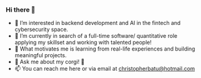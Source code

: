 ### Hi there 👋

- 🧠 I’m interested in backend development and AI in the fintech and cybersecurity space.
- 🌱 I’m currently in search of a full-time software/ quantitative role applying my skillset and working with talented people!
- 💞 What motivates me is learning from real-life experiences and building meaningful projects.
- 💬 Ask me about my corgi! 🐶
- 📫 You can reach me here or via email at christopherbatu@hotmail.com
